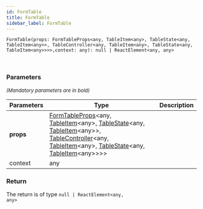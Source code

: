 ```yaml
---
id: FormTable
title: FormTable
sidebar_label: FormTable
---
```


```tsx
FormTable(props: FormTableProps<any, TableItem<any>, TableState<any, TableItem<any>>, TableController<any, TableItem<any>, TableState<any, TableItem<any>>>>,context: any): null | ReactElement<any, any>
```
<br/>



### Parameters

<font size="2"><i>(Mandatory parameters are in bold)</i></font>

| Parameters | Type | Description |
| --------- | ---- | ----------- |
| **props** | [FormTableProps](/api2/types/FormTableProps.md)<any, [TableItem](/api2/types/TableItem.md)<any\>, [TableState](/api2/types/TableState.md)<any, [TableItem](/api2/types/TableItem.md)<any\>\>, [TableController](/api2/types/TableController.md)<any, [TableItem](/api2/types/TableItem.md)<any\>, [TableState](/api2/types/TableState.md)<any, [TableItem](/api2/types/TableItem.md)<any\>\>\>\> |  |
| context | any |  |


### Return



The return is of type <code>null | ReactElement<any, any\></code>
